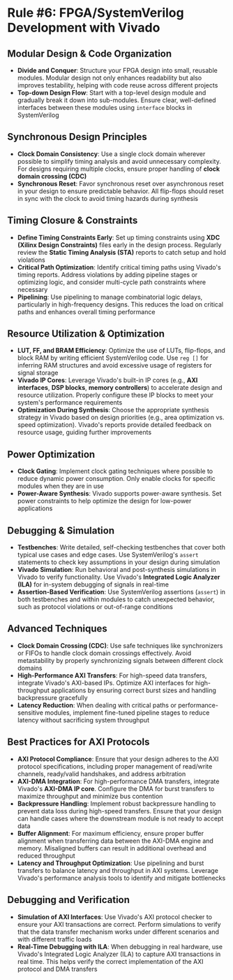 # Rule #6: FPGA/SystemVerilog Development with Vivado

## Modular Design & Code Organization

- **Divide and Conquer**: Structure your FPGA design into small, reusable modules. Modular design not only enhances readability but also improves testability, helping with code reuse across different projects
- **Top-down Design Flow**: Start with a top-level design module and gradually break it down into sub-modules. Ensure clear, well-defined interfaces between these modules using `interface` blocks in SystemVerilog

## Synchronous Design Principles

- **Clock Domain Consistency**: Use a single clock domain wherever possible to simplify timing analysis and avoid unnecessary complexity. For designs requiring multiple clocks, ensure proper handling of **clock domain crossing (CDC)**
- **Synchronous Reset**: Favor synchronous reset over asynchronous reset in your design to ensure predictable behavior. All flip-flops should reset in sync with the clock to avoid timing hazards during synthesis

## Timing Closure & Constraints

- **Define Timing Constraints Early**: Set up timing constraints using **XDC (Xilinx Design Constraints)** files early in the design process. Regularly review the **Static Timing Analysis (STA)** reports to catch setup and hold violations
- **Critical Path Optimization**: Identify critical timing paths using Vivado's timing reports. Address violations by adding pipeline stages or optimizing logic, and consider multi-cycle path constraints where necessary
- **Pipelining**: Use pipelining to manage combinatorial logic delays, particularly in high-frequency designs. This reduces the load on critical paths and enhances overall timing performance

## Resource Utilization & Optimization

- **LUT, FF, and BRAM Efficiency**: Optimize the use of LUTs, flip-flops, and block RAM by writing efficient SystemVerilog code. Use `reg []` for inferring RAM structures and avoid excessive usage of registers for signal storage
- **Vivado IP Cores**: Leverage Vivado's built-in IP cores (e.g., **AXI interfaces**, **DSP blocks**, **memory controllers**) to accelerate design and resource utilization. Properly configure these IP blocks to meet your system's performance requirements
- **Optimization During Synthesis**: Choose the appropriate synthesis strategy in Vivado based on design priorities (e.g., area optimization vs. speed optimization). Vivado's reports provide detailed feedback on resource usage, guiding further improvements

## Power Optimization

- **Clock Gating**: Implement clock gating techniques where possible to reduce dynamic power consumption. Only enable clocks for specific modules when they are in use
- **Power-Aware Synthesis**: Vivado supports power-aware synthesis. Set power constraints to help optimize the design for low-power applications

## Debugging & Simulation

- **Testbenches**: Write detailed, self-checking testbenches that cover both typical use cases and edge cases. Use SystemVerilog's `assert` statements to check key assumptions in your design during simulation
- **Vivado Simulation**: Run behavioral and post-synthesis simulations in Vivado to verify functionality. Use Vivado's **Integrated Logic Analyzer (ILA)** for in-system debugging of signals in real-time
- **Assertion-Based Verification**: Use SystemVerilog assertions (`assert`) in both testbenches and within modules to catch unexpected behavior, such as protocol violations or out-of-range conditions

## Advanced Techniques

- **Clock Domain Crossing (CDC)**: Use safe techniques like synchronizers or FIFOs to handle clock domain crossings effectively. Avoid metastability by properly synchronizing signals between different clock domains
- **High-Performance AXI Transfers**: For high-speed data transfers, integrate Vivado's AXI-based IPs. Optimize AXI interfaces for high-throughput applications by ensuring correct burst sizes and handling backpressure gracefully
- **Latency Reduction**: When dealing with critical paths or performance-sensitive modules, implement fine-tuned pipeline stages to reduce latency without sacrificing system throughput

## Best Practices for AXI Protocols

- **AXI Protocol Compliance**: Ensure that your design adheres to the AXI protocol specifications, including proper management of read/write channels, ready/valid handshakes, and address arbitration
- **AXI-DMA Integration**: For high-performance DMA transfers, integrate Vivado's **AXI-DMA IP core**. Configure the DMA for burst transfers to maximize throughput and minimize bus contention
- **Backpressure Handling**: Implement robust backpressure handling to prevent data loss during high-speed transfers. Ensure that your design can handle cases where the downstream module is not ready to accept data
- **Buffer Alignment**: For maximum efficiency, ensure proper buffer alignment when transferring data between the AXI-DMA engine and memory. Misaligned buffers can result in additional overhead and reduced throughput
- **Latency and Throughput Optimization**: Use pipelining and burst transfers to balance latency and throughput in AXI systems. Leverage Vivado's performance analysis tools to identify and mitigate bottlenecks

## Debugging and Verification

- **Simulation of AXI Interfaces**: Use Vivado's AXI protocol checker to ensure your AXI transactions are correct. Perform simulations to verify that the data transfer mechanism works under different scenarios and with different traffic loads
- **Real-Time Debugging with ILA**: When debugging in real hardware, use Vivado's Integrated Logic Analyzer (ILA) to capture AXI transactions in real time. This helps verify the correct implementation of the AXI protocol and DMA transfers